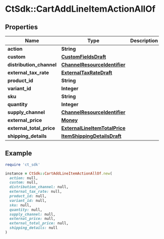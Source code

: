 # CtSdk::CartAddLineItemActionAllOf

## Properties

| Name | Type | Description | Notes |
| ---- | ---- | ----------- | ----- |
| **action** | **String** |  | [optional] |
| **custom** | [**CustomFieldsDraft**](CustomFieldsDraft.md) |  | [optional] |
| **distribution_channel** | [**ChannelResourceIdentifier**](ChannelResourceIdentifier.md) |  | [optional] |
| **external_tax_rate** | [**ExternalTaxRateDraft**](ExternalTaxRateDraft.md) |  | [optional] |
| **product_id** | **String** |  | [optional] |
| **variant_id** | **Integer** |  | [optional] |
| **sku** | **String** |  | [optional] |
| **quantity** | **Integer** |  | [optional] |
| **supply_channel** | [**ChannelResourceIdentifier**](ChannelResourceIdentifier.md) |  | [optional] |
| **external_price** | [**Money**](Money.md) |  | [optional] |
| **external_total_price** | [**ExternalLineItemTotalPrice**](ExternalLineItemTotalPrice.md) |  | [optional] |
| **shipping_details** | [**ItemShippingDetailsDraft**](ItemShippingDetailsDraft.md) |  | [optional] |

## Example

```ruby
require 'ct_sdk'

instance = CtSdk::CartAddLineItemActionAllOf.new(
  action: null,
  custom: null,
  distribution_channel: null,
  external_tax_rate: null,
  product_id: null,
  variant_id: null,
  sku: null,
  quantity: null,
  supply_channel: null,
  external_price: null,
  external_total_price: null,
  shipping_details: null
)
```

